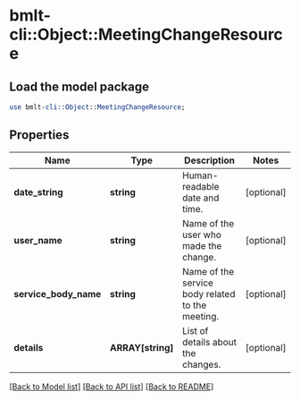# bmlt-cli::Object::MeetingChangeResource

## Load the model package
```perl
use bmlt-cli::Object::MeetingChangeResource;
```

## Properties
Name | Type | Description | Notes
------------ | ------------- | ------------- | -------------
**date_string** | **string** | Human-readable date and time. | [optional] 
**user_name** | **string** | Name of the user who made the change. | [optional] 
**service_body_name** | **string** | Name of the service body related to the meeting. | [optional] 
**details** | **ARRAY[string]** | List of details about the changes. | [optional] 

[[Back to Model list]](../README.md#documentation-for-models) [[Back to API list]](../README.md#documentation-for-api-endpoints) [[Back to README]](../README.md)


